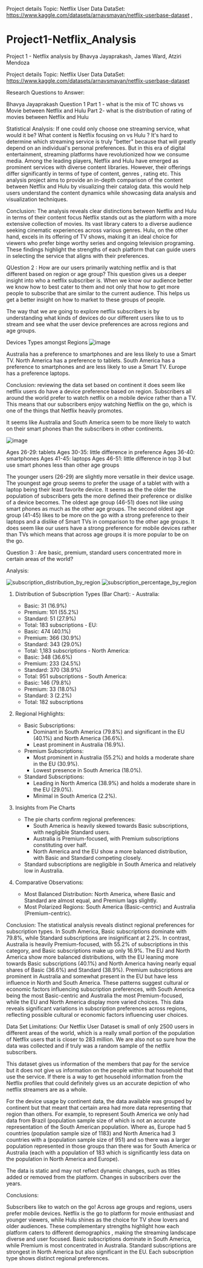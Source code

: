 Project details
Topic: Netflix User Data
DataSet:
https://www.kaggle.com/datasets/arnavsmayan/netflix-userbase-dataset ,

# Project1-Netflix_Analysis
Project 1 - Netflix analysis by Bhavya Jayaprakash, James Ward, Atziri Mendoza

Project details
Topic: Netflix User Data
DataSet:
https://www.kaggle.com/datasets/arnavsmayan/netflix-userbase-dataset 

Research Questions to Answer:

Bhavya Jayaprakash 
Question 1 
Part 1 - what is the mix of TC shows vs Movie between Netflix and Hulu
Part 2- what is the distribution of rating of movies between Netflix and Hulu

Statistical Analysis:
If one could only choose one streaming service, what would it be? What content is Netflix focusing on vs Hulu ? It's hard to determine which streaming service is truly "better" because that will greatly depend on an individual's personal preferences. But in this era of digital entertainment, streaming platforms have revolutionized how we consume media. Among the leading players, Netflix and Hulu have emerged as prominent services with diverse content libraries. However, their offerings differ significantly in terms of type of content, genres , rating etc. This analysis project aims to provide an in-depth comparison of the content between Netflix and Hulu by visualizing their catalog data. this would help users understand the content dynamics while showcasing data analysis and visualization techniques.

Conclusion:
The analysis reveals clear distinctions between Netflix and Hulu in terms of their content focus
Netflix stands out as the platform with a more extensive collection of movies. Its vast library caters to a diverse audience seeking cinematic experiences across various genres.
Hulu, on the other hand, excels in its offering of TV shows, making it an ideal choice for viewers who prefer binge worthy series and ongoing television programing.
These findings highlight the strengths of each platform that can guide users in selecting the service that aligns with their preferences.


QUestion 2 : How are our users primarily watching netflix and is that different based on region or age group?
This question gives us a deeper insight into who a netflix subscriber is. When we know our audience better we know how to best cater to them and not only that how to get more people to subscribe that are similar to the current audience. This helps us get a better insight on how to market to these groups of people.

The way that we are going to explore netflix subscribers is by understanding what kinds of devices do our different users like to us to stream and see what the user device preferences are across regions and age groups.

Devices Types amongst Regions
![image](https://github.com/user-attachments/assets/ec9a4020-64f5-431e-b178-4ddd07263735)

Australia has a preference to smartphones and are less likely to use a Smart TV.
North America has a preference to tablets.
South America has a preference to smartphones and are less likely to use a Smart TV.
Europe has a preference laptops.

Conclusion: reviewing the data set based on continent it does seem like netflix users do have a device preference based on region. Subscribers all around the world prefer to watch netflix on a mobile device rather than a TV. This means that our subscribers enjoy watching Netflix on the go, which is one of the things that Netflix heavily promotes.

It seems like Australia and South America seem to be more likely to watch on their smart phones than the subscribers in other continents.

![image](https://github.com/user-attachments/assets/50d497b1-5b6f-4613-8e81-c02237b17e82)

Ages 26-29: tablets
Ages 30-35: little difference in preference
Ages 36-40: smartphones
Ages 41-45: laptops 
Ages 46-51: little difference in top 3 but use smart phones less than other age groups 

The younger users (26-29) are slightly more versatile in their device usage. The youngest age group seems to prefer the usage of a tablet with with a laptop being their least favorite device. It seems as the the older the population of subscribers gets the more defined their preference or dislike of a device becomes. The oldest age group (46-51) does not like using smart phones as much as the other age groups. The second oldest age group (41-45) likes to be more on the go with a strong preference to their laptops and a dislike of Smart TVs in comparison to the other age groups.
It does seem like our users have a strong preference for mobile devices rather than TVs which means that across age groups it is more popular to be on the go.



Question 3 : Are basic, premium, standard users concentrated more in certain areas of the world?

  Analysis: 
  
  ![subscription_distribution_by_region](https://github.com/user-attachments/assets/af78d689-7645-4a56-a179-5bd47a78053d)
  ![subscription_percentage_by_region](https://github.com/user-attachments/assets/a63107b9-2223-4286-8d51-7cd1ce6eeb0c)
  
   1. Distribution of Subscription Types (Bar Chart):
     - Australia:
       - Basic: 31 (16.9%)
       - Premium: 101 (55.2%)
       - Standard: 51 (27.9%)
       - Total: 183 subscriptions
     - EU:
       - Basic: 474 (40.1%)
       - Premium: 366 (30.9%)
       - Standard: 343 (29.0%)
       - Total: 1,183 subscriptions
     - North America:
       - Basic: 348 (36.6%)
       - Premium: 233 (24.5%)
       - Standard: 370 (38.9%)
       - Total: 951 subscriptions
     - South America:
       - Basic: 146 (79.8%)
       - Premium: 33 (18.0%)
       - Standard: 3 (2.2%)
       - Total: 182 subscriptions
  
  2. Regional Highlights:
     - Basic Subscriptions:
       - Dominant in South America (79.8%) and significant in the EU (40.1%) and North America (36.6%).
       - Least prominent in Australia (16.9%).
     - Premium Subscriptions:
       - Most prominent in Australia (55.2%) and holds a moderate share in the EU (30.9%).
       - Lowest presence in South America (18.0%).
     - Standard Subscriptions:
       - Leading in North America (38.9%) and holds a moderate share in the EU (29.0%).
       - Minimal in South America (2.2%).
  
  3. Insights from Pie Charts
     - The pie charts confirm regional preferences:
       - South America is heavily skewed towards Basic subscriptions, with negligible Standard users.
       - Australia is Premium-focused, with Premium subscriptions constituting over half.
       - North America and the EU show a more balanced distribution, with Basic and Standard competing closely.
     - Standard subscriptions are negligible in South America and relatively low in Australia.
  
  4. Comparative Observations:
     - Most Balanced Distribution: North America, where Basic and Standard are almost equal, and Premium lags slightly.
     - Most Polarized Regions: South America (Basic-centric) and Australia (Premium-centric).
  
  Conclusion: 
  The statistical analysis reveals distinct regional preferences for subscription types. In South America, Basic subscriptions dominate with 79.8%, while Standard subscriptions are insignificant at 2.2%. In contrast, Australia is heavily Premium-focused, with 55.2% of subscriptions in this category, and Basic subscriptions make up only 16.9%. The EU and North America show more balanced distributions, with the EU leaning more towards Basic subscriptions (40.1%) and North America having nearly equal shares of Basic (36.6%) and Standard (38.9%). Premium subscriptions are prominent in Australia and somewhat present in the EU but have less influence in North and South America. These patterns suggest cultural or economic factors influencing subscription preferences, with South America being the most Basic-centric and Australia the most Premium-focused, while the EU and North America display more varied choices. This data reveals significant variations in subscription preferences across regions, reflecting possible cultural or economic factors influencing user choices.



Data Set Limitations:
Our Netflix User Dataset is small of only 2500 users in different areas of the world, which is a really small portion of the population of Netflix users that is closer to 283 million. We are also not so sure how the data was collected and if truly was a random sample of the netflix subscribers. 

This dataset gives us information of the members that pay for the service but it does not give us information on the people within that household that use the service. If there is a way to get household information from the Netflix profiles that could definitely gives us an accurate depiction of who netflix streamers are as a whole. 

For the device usage by continent data, the data available was grouped by continent but that meant that certain area had more data representing that region than others. For example, to represent South America we only had data from Brazil (population sample size of which is not an accurate representation of the South American population. Where as, Europe had 5 countries (population sample size of 1183) and North America  had 3 countries with a (population sample size of 951) and so there was a larger population represented in those groups than there was for South America or Australia (each with a population of 183 which is significantly less data on the population in North America and Europe). 

The data is static and may not reflect dynamic changes, such as titles added or removed from the platform. Changes in subscribers over the years.

Conclusions:

Subscribers like to watch on the go! Across age groups and regions, users prefer mobile devices.
Netflix is the go to platform for movie enthusiast and younger viewers, while Hulu shines as the choice for TV show lovers and older audiences. These complementary strengths highlight how each platform caters to different demographics , making the streaming landscape diverse and user focused.
Basic subscriptions dominate in South America, while Premium is most concentrated in Australia. Standard subscriptions are strongest in North America but also significant in the EU. Each subscription type shows distinct regional preferences.


